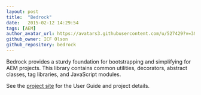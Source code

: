 ```yaml
---
layout: post
title:  "Bedrock"
date:   2015-02-12 14:29:54
tags: [AEM]
author_avatar_url: https://avatars3.githubusercontent.com/u/527429?v=3&s=200
github_owner: ICF Olson
github_repository: bedrock
---
```


Bedrock provides a sturdy foundation for bootstrapping and simplifying for AEM projects.  This library contains common utilities, decorators, abstract classes, tag libraries, and JavaScript modules.

See the [project site](http://code.citytechinc.com/bedrock) for the User Guide and project details.